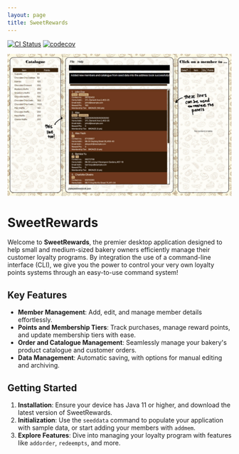 ```yaml
---
layout: page
title: SweetRewards
---
```


[![CI Status](https://github.com/se-edu/addressbook-level3/workflows/Java%20CI/badge.svg)](https://github.com/se-edu/addressbook-level3/actions)
[![codecov](https://codecov.io/gh/se-edu/addressbook-level3/branch/master/graph/badge.svg)](https://codecov.io/gh/se-edu/addressbook-level3)

![Ui](images/Ui.png)

# SweetRewards

Welcome to **SweetRewards**, the premier desktop application designed to help small and medium-sized bakery owners efficiently manage their customer loyalty programs. By integration the use of a command-line interface (CLI), we give you the power to control your very own loyalty points systems through an easy-to-use command system!

## Key Features

- **Member Management**: Add, edit, and manage member details effortlessly.
- **Points and Membership Tiers**: Track purchases, manage reward points, and update membership tiers with ease.
- **Order and Catalogue Management**: Seamlessly manage your bakery's product catalogue and customer orders.
- **Data Management**: Automatic saving, with options for manual editing and archiving.

## Getting Started

1. **Installation**: Ensure your device has Java 11 or higher, and download the latest version of SweetRewards.
2. **Initialization**: Use the `seeddata` command to populate your application with sample data, or start adding your members with `addmem`.
3. **Explore Features**: Dive into managing your loyalty program with features like `addorder`, `redeempts`, and more.

